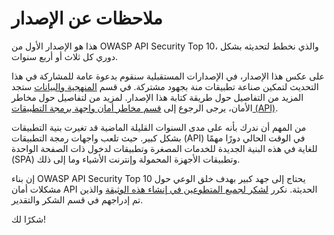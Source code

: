 # ملاحظات عن الإصدار

هذا هو الإصدار الأول من OWASP API Security Top 10، والذي نخطط لتحديثه بشكل دوري كل ثلاث أو أربع سنوات. 

على عكس هذا الإصدار، في الإصدارات المستقبلية سنقوم بدعوة عامة للمشاركة في هذا التحديث لتمكين صناعة تطبيقات منة بجهود مشتركة. في قسم [المنهجية والبيانات][1] ستجد المزيد من التفاصيل حول طريقة كتابة هذا الإصدار. لمزيد من  لتفاصيل حول مخاطر الأمان، يرجى الرجوع إلى [قسم مخاطر أمان واجهة برمجة التطبيقات (API)][2]. 

من المهم أن ندرك بأنه على مدى السنوات القليلة الماضية قد تغيرت بنية التطبيقات بشكل كبير. حيث تلعب واجهات  رمجة التطبيقات (API) في الوقت الحالي دورًا مهمًا للغاية في هذه البنية الجديدة للخدمات المصغرة وتطبيقات لدخول ذات الصفحة الواحدة (SPA) وتطبيقات الأجهزة المحمولة وإنترنت الأشياء وما إلى ذلك. 

 إن بناء  OWASP API Security Top 10 يحتاج إلى جهد كبير بهدف خلق الوعي حول مشكلات أمان API الحديثة. نكرر  [لشكر لجميع المتطوعين في إنشاء هذه الوثيقة][3] والذين تم إدراجهم في قسم الشكر والتقدير.  
   

 شكرًا لك! 

[1]: ./0xd0-about-data.md
[2]: ./0x10-api-security-risks.md
[3]: ./0xd1-acknowledgments.md
